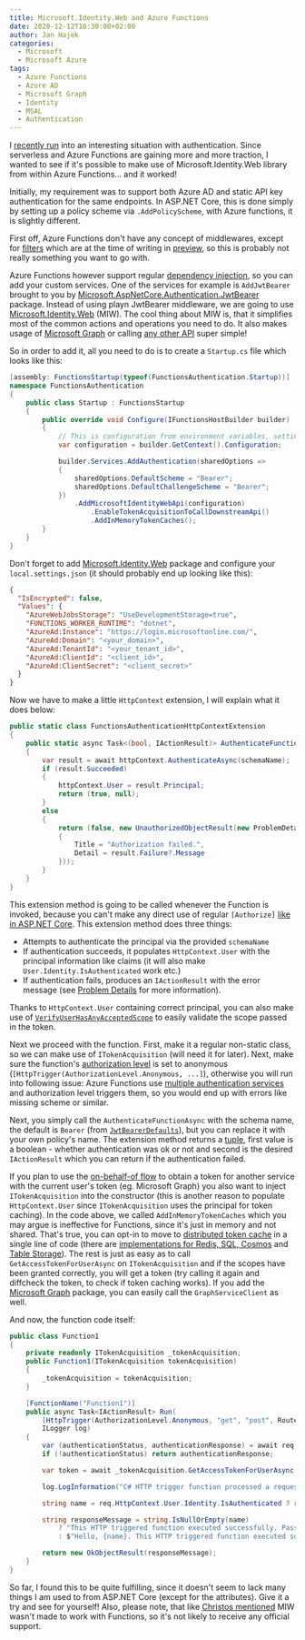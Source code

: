 ```yaml
---
title: Microsoft.Identity.Web and Azure Functions
date: 2020-12-12T16:30:00+02:00
author: Jan Hajek
categories:
  - Microsoft
  - Microsoft Azure
tags:
  - Azure Functions
  - Azure AD
  - Microsoft Graph
  - Identity
  - MSAL
  - Authentication
---
```


I [recently run](https://twitter.com/hajekj/status/1336666527513403398) into an interesting situation with authentication. Since serverless and Azure Functions are gaining more and more traction, I wanted to see if it's possible to make use of Microsoft.Identity.Web library from within Azure Functions... and it worked!

Initially, my requirement was to support both Azure AD and static API key authentication for the same endpoints. In ASP.NET Core, this is done simply by setting up a policy scheme via `.AddPolicyScheme`, with Azure functions, it is slightly different.

First off, Azure Functions don't have any concept of middlewares, except for [filters](https://www.c-sharpcorner.com/article/do-you-know-azure-function-have-function-filters/) which are at the time of writing in [preview](https://github.com/Azure/azure-webjobs-sdk/wiki/Function-Filters), so this is probably not really something you want to go with.

Azure Functions however support regular [dependency injection](https://docs.microsoft.com/en-us/azure/azure-functions/functions-dotnet-dependency-injection), so you can add your custom services. One of the services for example is `AddJwtBearer` brought to you by [Microsoft.AspNetCore.Authentication.JwtBearer](https://docs.microsoft.com/en-us/dotnet/api/microsoft.extensions.dependencyinjection.jwtbearerextensions.addjwtbearer?view=aspnetcore-5.0) package. Instead of using playn JwtBearer middleware, we are going to use [Microsoft.Identity.Web](https://docs.microsoft.com/en-us/azure/active-directory/develop/microsoft-identity-web) (MIW). The cool thing about MIW is, that it simplifies most of the common actions and operations you need to do. It also makes usage of [Microsoft Graph](https://github.com/AzureAD/microsoft-identity-web/wiki/1.2.0#you-can-now-specify-scopes-and-app-permissions-for-graphserviceclient) or calling [any other API](https://github.com/AzureAD/microsoft-identity-web/wiki/1.2.0#comfort-methods-for-idownstreamwebapi) super simple!

So in order to add it, all you need to do is to create a `Startup.cs` file which looks like this:

```csharp
[assembly: FunctionsStartup(typeof(FunctionsAuthentication.Startup))]
namespace FunctionsAuthentication
{
    public class Startup : FunctionsStartup
    {
        public override void Configure(IFunctionsHostBuilder builder)
        {
            // This is configuration from environment variables, settings.json etc.
            var configuration = builder.GetContext().Configuration;

            builder.Services.AddAuthentication(sharedOptions =>
            {
                sharedOptions.DefaultScheme = "Bearer";
                sharedOptions.DefaultChallengeScheme = "Bearer";
            })
                .AddMicrosoftIdentityWebApi(configuration)
                    .EnableTokenAcquisitionToCallDownstreamApi()
                    .AddInMemoryTokenCaches();
        }
    }
}
```

Don't forget to add [Microsoft.Identity.Web](https://www.nuget.org/packages/Microsoft.Identity.Web/) package and configure your `local.settings.json` (it should probably end up looking like this):

```json
{
  "IsEncrypted": false,
  "Values": {
    "AzureWebJobsStorage": "UseDevelopmentStorage=true",
    "FUNCTIONS_WORKER_RUNTIME": "dotnet",
    "AzureAd:Instance": "https://login.microsoftonline.com/",
    "AzureAd:Domain": "<your_domain>",
    "AzureAd:TenantId": "<your_tenant_id>",
    "AzureAd:ClientId": "<client_id>",
    "AzureAd:ClientSecret": "<client_secret>"
  }
}
```

Now we have to make a little `HttpContext` extension, I will explain what it does below:

```csharp
public static class FunctionsAuthenticationHttpContextExtension
{
    public static async Task<(bool, IActionResult)> AuthenticateFunctionAsync(this HttpContext httpContext, string schemaName)
    {
        var result = await httpContext.AuthenticateAsync(schemaName);
        if (result.Succeeded)
        {
            httpContext.User = result.Principal;
            return (true, null);
        }
        else
        {
            return (false, new UnauthorizedObjectResult(new ProblemDetails
            {
                Title = "Authorization failed.",
                Detail = result.Failure?.Message
            }));
        }
    }
}
```

This extension method is going to be called whenever the Function is invoked, because you can't make any direct use of regular `[Authorize]` [like in ASP.NET Core](https://docs.microsoft.com/en-us/aspnet/core/security/authorization/introduction?view=aspnetcore-5.0). This extension method does three things:

* Attempts to authenticate the principal via the provided `schemaName`
* If authentication succeeds, it populates `HttpContext.User` with the principal information like claims (it will also make `User.Identity.IsAuthenticated` work etc.)
* If authentication fails, produces an `IActionResult` with the error message (see [Problem Details](https://docs.microsoft.com/en-us/aspnet/core/web-api/handle-errors?view=aspnetcore-5.0#client-error-response) for more information).

Thanks to `HttpContext.User` containing correct principal, you can also make use of [`VerifyUserHasAnyAcceptedScope`](https://github.com/AzureAD/microsoft-identity-web/wiki/adding-call-api-to-web-app#in-the-controller-acquire-a-token-and-call-the-api) to easily validate the scope passed in the token.

Next we proceed with the function. First, make it a regular non-static class, so we can make use of `ITokenAcquisition` (will need it for later). Next, make sure the function's [authorization level](https://docs.microsoft.com/en-us/azure/azure-functions/functions-bindings-http-webhook-trigger?tabs=csharp#api-key-authorization) is set to anonymous (`[HttpTrigger(AuthorizationLevel.Anonymous, ...]`), otherwise you will run into following issue: Azure Functions use [multiple authentication services](https://github.com/Azure/azure-functions-host/blob/9ac904e34b744d95a6f746921556235d4b2b3f0f/src/WebJobs.Script.WebHost/WebHostServiceCollectionExtensions.cs#L44) and authorization level triggers them, so you would end up with errors like missing scheme or similar.

Next, you simply call the `AuthenticateFunctionAsync` with the schema name, the default is `Bearer` (from [`JwtBearerDefaults`](https://docs.microsoft.com/en-us/dotnet/api/microsoft.aspnetcore.authentication.jwtbearer.jwtbearerdefaults.authenticationscheme?view=aspnetcore-5.0)), but you can replace it with your own policy's name. The extension method returns a [tuple](https://docs.microsoft.com/en-us/dotnet/csharp/language-reference/builtin-types/value-tuples), first value is a boolean - whether authentication was ok or not and second is the desired `IActionResult` which you can return if the authentication failed.

If you plan to use the [on-behalf-of flow](https://docs.microsoft.com/en-us/azure/active-directory/develop/v2-oauth2-on-behalf-of-flow) to obtain a token for another service with the current user's token (eg. Microsoft Graph) you also want to inject `ITokenAcquisition` into the constructor (this is another reason to populate `HttpContext.User` since `ITokenAcquisition` uses the principal for token caching). In the code above, we called `AddInMemoryTokenCaches` which you may argue is ineffective for Functions, since it's just in memory and not shared. That's true, you can opt-in to move to [distributed token cache](https://github.com/AzureAD/microsoft-identity-web/wiki/token-cache-serialization) in a single line of code (there are [implementations for Redis, SQL, Cosmos](https://github.com/AzureAD/microsoft-identity-web/wiki/token-cache-serialization) and [Table Storage](https://github.com/StefH/DistributedCache.AzureTableStorage)). The rest is just as easy as to call `GetAccessTokenForUserAsync` on `ITokenAcquisition` and if the scopes have been granted correctly, you will get a token (try calling it again and diffcheck the token, to check if token caching works). If you add the [Microsoft Graph](https://www.nuget.org/packages/Microsoft.Identity.Web.MicrosoftGraph) package, you can easily call the `GraphServiceClient` as well.

And now, the function code itself:

```csharp
public class Function1
{
    private readonly ITokenAcquisition _tokenAcquisition;
    public Function1(ITokenAcquisition tokenAcquisition)
    {
        _tokenAcquisition = tokenAcquisition;
    }

    [FunctionName("Function1")]
    public async Task<IActionResult> Run(
        [HttpTrigger(AuthorizationLevel.Anonymous, "get", "post", Route = null)] HttpRequest req,
        ILogger log)
    {
        var (authenticationStatus, authenticationResponse) = await req.HttpContext.AuthenticateFunctionAsync("smart");
        if (!authenticationStatus) return authenticationResponse;

        var token = await _tokenAcquisition.GetAccessTokenForUserAsync(new string[] { "https://graph.microsoft.com/.default" });

        log.LogInformation("C# HTTP trigger function processed a request.");

        string name = req.HttpContext.User.Identity.IsAuthenticated ? req.HttpContext.User.Identity.Name : null;

        string responseMessage = string.IsNullOrEmpty(name)
            ? "This HTTP triggered function executed successfully. Pass a name in the query string or in the request body for a personalized response."
            : $"Hello, {name}. This HTTP triggered function executed successfully.";

        return new OkObjectResult(responseMessage);
    }
}
```

So far, I found this to be quite fulfilling, since it doesn't seem to lack many things I am used to from ASP.NET Core (except for the attributes). Give it a try and see for yourself! Also, please note, that like [Christos mentioned](https://twitter.com/ChristosMatskas/status/1336685982947528704) MIW wasn't made to work with Functions, so it's not likely to receive any official support.